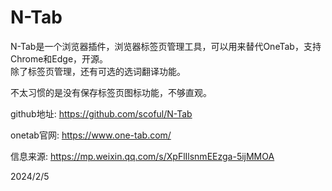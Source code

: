 # N-Tab

N-Tab是一个浏览器插件，浏览器标签页管理工具，可以用来替代OneTab，支持Chrome和Edge，开源。  
除了标签页管理，还有可选的选词翻译功能。 

不太习惯的是没有保存标签页图标功能，不够直观。  

github地址: https://github.com/scoful/N-Tab  

onetab官网: https://www.one-tab.com/  


信息来源: https://mp.weixin.qq.com/s/XpFlIlsnmEEzga-5ijMMOA  


2024/2/5  
